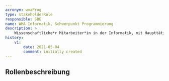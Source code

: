 ```yaml
---
acronym: wmaProg
type: stakeholderRole
responsible: SBE
name: WMA Informatik, Schwerpunkt Programmierung
description: >
    Wissenschaftliche*r Mitarbeiter*in in der Informatik, mit Haupttätigkeitsfeld in der Lehre (Programmieren)
history:
    v1:
        date: 2021-05-04
        comment: initially created
---
```


## Rollenbeschreibung